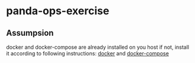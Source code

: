 # panda-ops-exercise
## Assumpsion
docker and docker-compose are already installed on you host
if not, install it according to following instructions:
[docker](https://docs.docker.com/install/) and [docker-compose](https://docs.docker.com/compose/install/)
